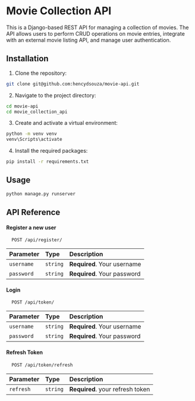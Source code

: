 # Movie Collection API

This is a Django-based REST API for managing a collection of movies. The API allows users to perform CRUD operations on movie entries, integrate with an external movie listing API, and manage user authentication.



## Installation

1. Clone the repository:

```bash
git clone git@github.com:hencydsouza/movie-api.git
```
    
2. Navigate to the project directory:

```bash
cd movie-api
cd movie_collection_api
```

3. Create and activate a virtual environment:

```bash
python -m venv venv
venv\Scripts\activate
```

4. Install the required packages:

```bash
pip install -r requirements.txt
```
## Usage

```bash
python manage.py runserver
```


## API Reference

#### Register a new user

```http
  POST /api/register/
```

| Parameter | Type     | Description                |
| :-------- | :------- | :------------------------- |
| `username` | `string` | **Required**. Your username |
| `password` | `string` | **Required**. Your password |

#### Login

```http
  POST /api/token/
```

| Parameter | Type     | Description                |
| :-------- | :------- | :------------------------- |
| `username` | `string` | **Required**. Your username |
| `password` | `string` | **Required**. Your password |

#### Refresh Token

```http
  POST /api/token/refresh
```

| Parameter | Type     | Description                |
| :-------- | :------- | :------------------------- |
| `refresh` | `string` | **Required**. your refresh token |